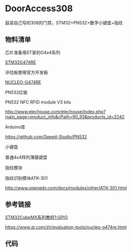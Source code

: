# DoorAccess308
庭梁自己写的308的门禁，STM32+PN532+数字小键盘+指纹



## 物料清单

芯片准备用ST家的G4x4系列

[STM32G474RE](https://www.st.com/en/microcontrollers-microprocessors/stm32g474re.html)

评估板使用官方开发板

[NUCLEO-G474RE](https://www.st.com/zh/evaluation-tools/nucleo-g474re.html)



PN532红板

PN532 NFC RFID module V3 kits

http://www.elechouse.com/elechouse/index.php?main_page=product_info&cPath=90_93&products_id=2242

Arduino库

https://github.com/Seeed-Studio/PN532



小键盘

普通4x4阵列薄膜键盘



指纹模块

指纹识别模块ATK-301

http://www.openedv.com/docs/modules/other/ATK-301.html



## 参考链接

[STM32CubeMX系列教程1:GPIO](https://www.waveshare.net/study/article-630-1.html)

https://www.st.com/zh/evaluation-tools/nucleo-g474re.html



## 代码




